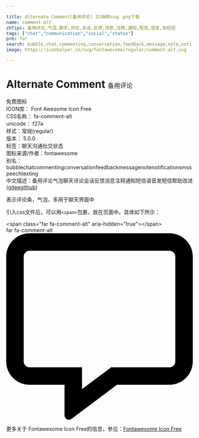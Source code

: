 ```yaml
---

title: Alternate Comment(备用评论) ICON转svg、png下载
name: comment-alt
zhTips: 备用评论,气泡,聊天,评论,会话,反馈,消息,注释,通知,短信,语音,发短信
tags: ["chat","communication","social","status"]
pre: far
search: bubble,chat,commenting,conversation,feedback,message,note,notification,sms,speech,texting
image: https://iconhelper.cn/svg/fontawesome/regular/comment-alt.svg

---
```


# Alternate Comment  <small style="font-size: 60%;font-weight: 100">备用评论</small>


<div class="detail-page">
<p>
<span><span class="badge-success badge">免费图标</span> </span>
<br/>
<span>
ICON库：
<span class="badge-secondary badge">Font Awesome Icon Free</span> 
</span>
<br/>
<span>
CSS名称：
<span class="badge-secondary badge">fa-comment-alt</span> 
</span>
<br/>
<span>
unicode：
<span class="badge-secondary badge">f27a</span> 
<copy-btn content='f27a' btn-title=""></copy-btn>
<copy-btn :content='String.fromCodePoint(parseInt("f27a", 16))' btn-title="复制U"></copy-btn>
</span><br/><span>样式：<span class="badge-light badge">常规(regular)</span></span>
<br/>
<span>
版本：
<span class="badge-secondary badge">5.0.0</span> 
</span><br/><span>标签：<span class="badge-light badge"><router-link to="/tags/chat.html">聊天</router-link></span><span class="badge-light badge"><router-link to="/tags/communication.html">沟通</router-link></span><span class="badge-light badge"><router-link to="/tags/social.html">社交</router-link></span><span class="badge-light badge"><router-link to="/tags/status.html">状态</router-link></span></span>
<br/>
<span>图标来源/作者：<span class="badge-light badge">fontawesome</span></span> 
<br/>
<span>别名：<span class="badge-light badge">bubble</span><span class="badge-light badge">chat</span><span class="badge-light badge">commenting</span><span class="badge-light badge">conversation</span><span class="badge-light badge">feedback</span><span class="badge-light badge">message</span><span class="badge-light badge">note</span><span class="badge-light badge">notification</span><span class="badge-light badge">sms</span><span class="badge-light badge">speech</span><span class="badge-light badge">texting</span></span><br/><span class="zh-detail">中文描述：<span class="badge-primary badge">备用评论</span><span class="badge-primary badge">气泡</span><span class="badge-primary badge">聊天</span><span class="badge-primary badge">评论</span><span class="badge-primary badge">会话</span><span class="badge-primary badge">反馈</span><span class="badge-primary badge">消息</span><span class="badge-primary badge">注释</span><span class="badge-primary badge">通知</span><span class="badge-primary badge">短信</span><span class="badge-primary badge">语音</span><span class="badge-primary badge">发短信</span><span class="help-link"><span>帮助改进</span>(<a href="https://gitee.com/liuwave/icon-helper/edit/master/json/fontawesome/regular/comment-alt.json" target="_blank" rel="noopener noreferrer">gitee</a><a href="https://github.com/liuwave/icon-helper/edit/master/json/fontawesome/regular/comment-alt.json" target="_blank" rel="noopener noreferrer">github</a></span>)</span><br/>
</p>
</div><div class="description description alert alert-light">表示评论条，气泡，多用于聊天界面中</div>
<div class="alert alert-dark">
  <i class="far fa-comment-alt fa-xs"></i>
  <i class="far fa-comment-alt fa-sm"></i>
  <i class="far fa-comment-alt fa-lg"></i>
  <i class="far fa-comment-alt fa-2x"></i>
  <i class="far fa-comment-alt fa-3x"></i>
  <i class="far fa-comment-alt fa-5x"></i>
  <i class="far fa-comment-alt fa-7x"></i>
</div>
<div>
  <p>引入css文件后，可以用<code>&lt;span&gt;</code>包裹，放在页面中。具体如下所示：    
  </p>
  <div class="alert alert-primary" style="font-size: 14px">
    &lt;span class="far fa-comment-alt" aria-hidden="true"&gt;&lt;/span&gt;
    <copy-btn content='<span class="far fa-comment-alt" aria-hidden="true"></span>'></copy-btn>
  </div>
  <div class="alert alert-secondary">
    <i class="far fa-comment-alt"
    style="font-size: 24px"
    aria-hidden="true"></i> far fa-comment-alt
    <copy-btn content="far fa-comment-alt" btn-title="复制图标名称"></copy-btn>
  </div>
</div>
<div id="svg" class="svg-wrap">
<svg xmlns="http://www.w3.org/2000/svg" viewBox="0 0 512 512"><path d="M448 0H64C28.7 0 0 28.7 0 64v288c0 35.3 28.7 64 64 64h96v84c0 7.1 5.8 12 12 12 2.4 0 4.9-.7 7.1-2.4L304 416h144c35.3 0 64-28.7 64-64V64c0-35.3-28.7-64-64-64zm16 352c0 8.8-7.2 16-16 16H288l-12.8 9.6L208 428v-60H64c-8.8 0-16-7.2-16-16V64c0-8.8 7.2-16 16-16h384c8.8 0 16 7.2 16 16v288z"/></svg>
</div>
<detail full-name='fa-comment-alt'></detail>

<Vssue title="关于“Alternate Comment”的评论" />
    
<div><p>更多关于  Fontawesome Icon Free的信息，参见：<a target="_blank" href="https://iconhelper.cn/fontawesome.html">Fontawesome Icon Free</a>
</p></div>
